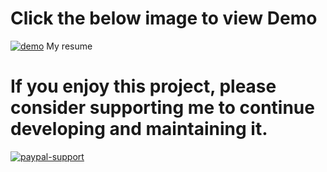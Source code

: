 # Click the below image to view Demo 
[![demo](https://user-images.githubusercontent.com/32667635/69485030-51c90800-0e60-11ea-941b-8273e42d9f0a.png)](https://shubham1204.github.io/)
 My resume
 
# If you enjoy this project, please consider supporting me to continue developing and maintaining it.
[![paypal-support](https://user-images.githubusercontent.com/32667635/71374712-b3a49b00-25e1-11ea-944e-ff5f4a0b6cfe.jpg)](https://paypal.me/shubhamgupta1204)
